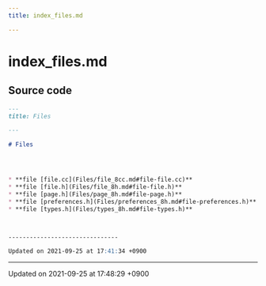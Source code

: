 ```yaml
---
title: index_files.md

---
```


# index_files.md






## Source code

```markdown
---
title: Files

---

# Files




* **file [file.cc](Files/file_8cc.md#file-file.cc)** 
* **file [file.h](Files/file_8h.md#file-file.h)** 
* **file [page.h](Files/page_8h.md#file-page.h)** 
* **file [preferences.h](Files/preferences_8h.md#file-preferences.h)** 
* **file [types.h](Files/types_8h.md#file-types.h)** 



-------------------------------

Updated on 2021-09-25 at 17:41:34 +0900
```


-------------------------------

Updated on 2021-09-25 at 17:48:29 +0900
